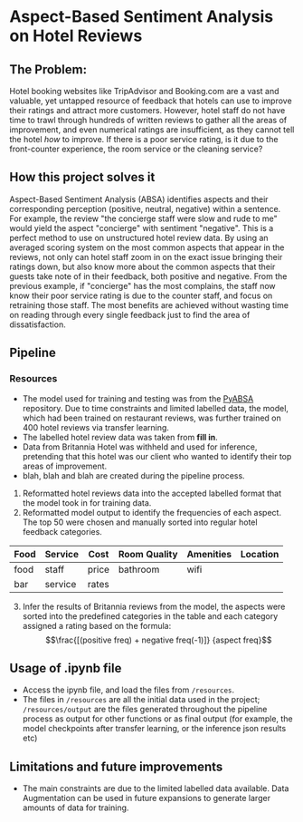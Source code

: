 # Aspect-Based Sentiment Analysis on Hotel Reviews

## The Problem:
Hotel booking websites like TripAdvisor and Booking.com are a vast and valuable, yet untapped resource of feedback that hotels can use to improve their ratings and attract more customers. However, hotel staff do not have time to trawl through hundreds of written reviews to gather all the areas of improvement, and even numerical ratings are insufficient, as they cannot tell the hotel _how_ to improve. If there is a poor service rating, is it due to the front-counter experience, the room service or the cleaning service?

## How this project solves it
Aspect-Based Sentiment Analysis (ABSA) identifies aspects and their corresponding perception (positive, neutral, negative) within a sentence. For example, the review "the concierge staff were slow and rude to me" would yield the aspect "concierge" with sentiment "negative". This is a perfect method to use on unstructured hotel review data. By using an averaged scoring system on the most common aspects that appear in the reviews, not only can hotel staff zoom in on the exact issue bringing their ratings down, but also know more about the common aspects that their guests take note of in their feedback, both positive and negative. From the previous example, if "concierge" has the most complains, the staff now know their poor service rating is due to the counter staff, and focus on retraining those staff. The most benefits are achieved without wasting time on reading through every single feedback just to find the area of dissatisfaction.

## Pipeline
### Resources
- The model used for training and testing was from the [PyABSA](https://github.com/yangheng95/PyABSA) repository. Due to time constraints and limited labelled data, the model, which had been trained on restaurant reviews, was further trained on 400 hotel reviews via transfer learning. 
- The labelled hotel review data was taken from **fill in**. 
- Data from Britannia Hotel was withheld and used for inference, pretending that this hotel was our client who wanted to identify their top areas of improvement.
- blah, blah and blah are created during the pipeline process.

1. Reformatted hotel reviews data into the accepted labelled format that the model took in for training data.
2. Reformatted model output to identify the frequencies of each aspect. The top 50 were chosen and manually sorted into regular hotel feedback categories.

| Food          |   Service     |     Cost      |  Room Quality |  Amenities    |   Location    |
| ------------- | ------------- | ------------- | ------------- | ------------- | ------------- |
| food          | staff         |   price       |  bathroom     |     wifi
| bar           | service       |   rates


3. Infer the results of Britannia reviews from the model, the aspects were sorted into the predefined categories in the table and each category assigned a rating based on the formula: $$\frac{[(positive freq) + negative freq(-1)]} {aspect freq}$$

## Usage of .ipynb file
- Access the ipynb file, and load the files from `/resources`. 
- The files in `/resources` are all the initial data used in the project; `/resources/output` are the files generated throughout the pipeline process as output for other functions or as final output (for example, the model checkpoints after transfer learning, or the inference json results etc) 

## Limitations and future improvements
-  The main constraints are due to the limited labelled data available. Data Augmentation can be used in future expansions to generate larger amounts of data for training.